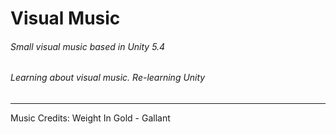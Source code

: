 # Visual Music
###### Small visual music based in Unity 5.4
###### Learning about visual music. Re-learning Unity

---

Music Credits: Weight In Gold - Gallant